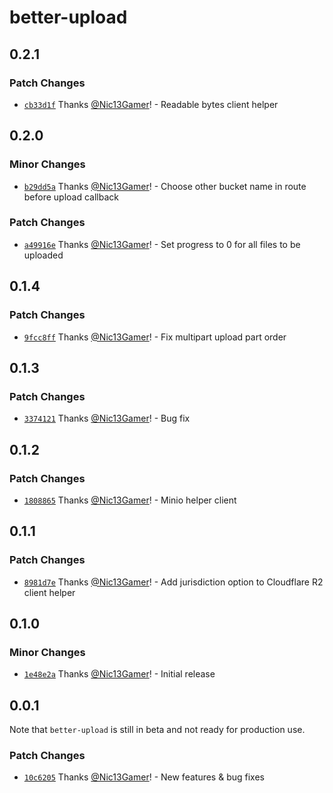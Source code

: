 # better-upload

## 0.2.1

### Patch Changes

- [`cb33d1f`](https://github.com/Nic13Gamer/better-upload/commit/cb33d1f58791c2c2b246579f384352b0cf9f4c71) Thanks [@Nic13Gamer](https://github.com/Nic13Gamer)! - Readable bytes client helper

## 0.2.0

### Minor Changes

- [`b29dd5a`](https://github.com/Nic13Gamer/better-upload/commit/b29dd5a15c7ccc9931d28f4d23d21b74ccc747ad) Thanks [@Nic13Gamer](https://github.com/Nic13Gamer)! - Choose other bucket name in route before upload callback

### Patch Changes

- [`a49916e`](https://github.com/Nic13Gamer/better-upload/commit/a49916e0831168e7a09f572f54ab7ec4cabd2f56) Thanks [@Nic13Gamer](https://github.com/Nic13Gamer)! - Set progress to 0 for all files to be uploaded

## 0.1.4

### Patch Changes

- [`9fcc8ff`](https://github.com/Nic13Gamer/better-upload/commit/9fcc8ffa3c8b14d0737e17b121e22a176c511835) Thanks [@Nic13Gamer](https://github.com/Nic13Gamer)! - Fix multipart upload part order

## 0.1.3

### Patch Changes

- [`3374121`](https://github.com/Nic13Gamer/better-upload/commit/337412184596f2231f7a6d28637e3c66f6bfadd9) Thanks [@Nic13Gamer](https://github.com/Nic13Gamer)! - Bug fix

## 0.1.2

### Patch Changes

- [`1808865`](https://github.com/Nic13Gamer/better-upload/commit/180886544c5a7f1725ce2fcd5e9f18045ac8b3db) Thanks [@Nic13Gamer](https://github.com/Nic13Gamer)! - Minio helper client

## 0.1.1

### Patch Changes

- [`8981d7e`](https://github.com/Nic13Gamer/better-upload/commit/8981d7e9fb960a5409f3f788fb469ff02f537b88) Thanks [@Nic13Gamer](https://github.com/Nic13Gamer)! - Add jurisdiction option to Cloudflare R2 client helper

## 0.1.0

### Minor Changes

- [`1e48e2a`](https://github.com/Nic13Gamer/better-upload/commit/1e48e2a6a69e112dae12dfd264d00d9266e31418) Thanks [@Nic13Gamer](https://github.com/Nic13Gamer)! - Initial release

## 0.0.1

Note that `better-upload` is still in beta and not ready for production use.

### Patch Changes

- [`10c6205`](https://github.com/Nic13Gamer/better-upload/commit/10c6205b419c346cd48f76c62dc5779aa2ec3e6b) Thanks [@Nic13Gamer](https://github.com/Nic13Gamer)! - New features & bug fixes
